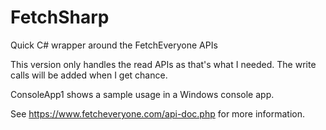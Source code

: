 # FetchSharp
Quick C# wrapper around the FetchEveryone APIs

This version only handles the read APIs as that's what I needed. The write calls will be added when I get chance.

ConsoleApp1 shows a sample usage in a Windows console app.

See https://www.fetcheveryone.com/api-doc.php for more information.
